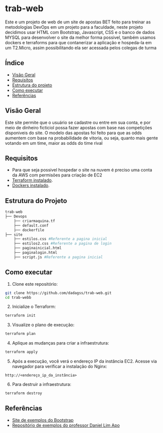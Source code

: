 # trab-web

Este e um projeto de web de um site de apostas BET feito para treinar as metodologias DevOps em um projeto para a faculdade, neste projeto decidimos usar HTML com Bootstrap, Javascript, CSS e o banco de dados MYSQL para desenvolver o site da melhor forma possivel, também usamos dockers e terraforms para que contanerizar a aplicação e hospeda-la em um T2.Micro, assim possibilitando ela ser acessada pelos colegas de turma


## Índice

- [Visão Geral](#visão-geral)
- [Requisitos](#requisitos)
- [Estrutura do projeto](#estrutura-do-projeto)
- [Como executar](#como-executar)
- [Referências](#referências)

## Visão Geral

Este site permite que o usuário se cadastre ou entre em sua conta, e por meio de dinheiro ficticiol possa fazer apostas com base nas competições disponiveis do site. O modelo das apostas foi feito para que as odds aumentem com base na probabilidade de vitoria, ou seja, quanto mais gente votando em um time, maior as odds do time rival


## Requisitos
- Para que seja possivel hospedar o site na nuvem é preciso uma conta da AWS com permisões para criação de EC2
- [Terraform instalado](https://learn.hashicorp.com/tutorials/terraform/install-cli).
- [Dockers instalado](https://www.docker.com/).

## Estrutura do Projeto
```bash
trab-web
├── Devops 
    ├── criarmaquina.tf
    ├── default.conf
    ├── dockerfile
├── site
    ├── estilos.css #Referente a pagina inicial
    ├── estilos2.css #Referente a pagina de login
    ├── paginainicial.html
    ├── paginalogin.html 
    ├── script.js #Referente a pagina inicial
```

## Como executar
1. Clone este repositório:
```bash
git clone https://github.com/dadagss/trab-web.git
cd trab-webb
```

2. Inicialize o Terraform:
```bash
terraform init
```

3. Visualize o plano de execução:
```bash
terraform plan 
```

4. Aplique as mudanças para criar a infraestrutura:
```bash
terraform apply 
```

5. Após a execução, você verá o endereço IP da instância EC2. Acesse via navegador para verificar a instalação do Nginx:
```
http://<endereço_ip_da_instância>
```

6. Para destruir a infraestrutura:
```bash
terraform destroy
```


## Referências

- [Site de exemplos do Bootstrap](https://getbootstrap.com/docs/5.3/examples/)
- [Repositório de exemplos do professor Daniel Lim Apo](https://github.com/Daniel-Lim-Apo/Bootstrap-Tutorial)